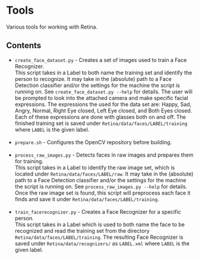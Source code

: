 # Tools
Various tools for working with Retina.

## Contents
- `create_face_dataset.py` - Creates a set of images used to train a Face Recognizer.<br/>
  This script takes in a Label to both name the training set and identify the person to recognize.
  It may take in the (absolute) path to a Face Detection classifier and/or the settings for the machine the script is running on.
  See `create_face_dataset.py --help` for details.
  The user will be prompted to look into the attached camera and make specific facial expressions.
  The expressions the used for the data set are: Happy, Sad, Angry, Normal, Right Eye closed, Left Eye closed, and Both Eyes closed.
  Each of these expressions are done with glasses both on and off.
  The finished training set is saved under `Retina/data/faces/LABEL/training` where `LABEL` is the given label.<br/><br/>
- `prepare.sh` - Configures the OpenCV repository before building.<br/><br/>
- `process_raw_images.py` - Detects faces in raw images and prepares them for training.<br/>
  This script takes in a Label to identify the raw image set, which is located under `Retina/data/faces/LABEL/raw`.
  It may take in the (absolute) path to a Face Detection classifier and/or the settings for the machine the script is running on.
  See `process_raw_images.py --help` for details.
  Once the raw image set is found, this script will preprocess each face it finds and save it under `Retina/data/faces/LABEL/training`.
  <br/><br/>
- `train_facerecognizer.py` - Creates a Face Recognizer for a specific person.<br/>
  This script takes in a Label which is used to both name the face to be recognized and read the training set from the directory `Retina/data/faces/LABEL/training`.
  The resulting Face Recognizer is saved under `Retina/data/recognizers/` as `LABEL.xml` where `LABEL` is the given label.<br/><br/>

